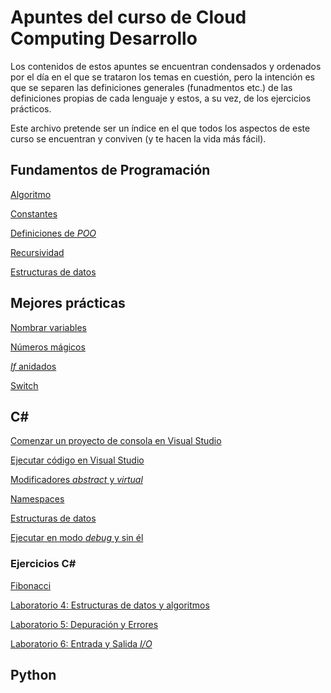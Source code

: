 # Apuntes del curso de Cloud Computing Desarrollo

Los contenidos de estos apuntes se encuentran condensados y ordenados por el día en el que se trataron los temas en cuestión, pero la intención es que se separen las definiciones generales (funadmentos etc.) de las definiciones propias de cada lenguaje y estos, a su vez, de los ejercicios prácticos.

Este archivo pretende ser un índice en el que todos los aspectos de este curso se encuentran y conviven (y te hacen la vida más fácil).

## Fundamentos de Programación

[Algoritmo](fundamentos/10-14-Fundamentos.md#algoritmo)

[Constantes](fundamentos/Laboratorio-2.md#constantes)

[Definiciones de *POO*](fundamentos/10-18-Fundamentos.md#definiciones-de-POO)

[Recursividad](fundamentos/Laboratorio-Fibonacci.md#recursividad)

[Estructuras de datos](fundamentos/10-18-Fundamentos.md#estructuras-de-datos)

## Mejores prácticas

[Nombrar variables](fundamentos/Laboratorio-2.md#mejores-prácticas-nombrar-variables)

[Números mágicos](fundamentos/Laboratorio-3.md#mejores-prácticas-números-mágicos)

[*If* anidados](fundamentos/Laboratorio-3.md#mejores-prácticas-if-anidados)

[Switch](fundamentos/Laboratorio-3.md#mejores-prácticas-switch)

## C\#

[Comenzar un proyecto de consola en Visual Studio](/fundamentos/10-14-Fundamentos.md#iniciar-un-proyecto-de-c-con-visual-studio)

[Ejecutar código en Visual Studio](fundamentos/Laboratorio-1.md#ejecutar-código-en-visual-studio)

[Modificadores *abstract* y *virtual*](fundamentos/Laboratorio-6.md#modificadores-abstract-y-virtual)

[Namespaces](fundamentos/10-19-Fundamentos.md#namespaces)

[Estructuras de datos](fundamentos/10-18-Fundamentos.md#estructuras-de-datos)

[Ejecutar en modo *debug* y sin él](fundamentos/Laboratorio-6.md#ejecutar-en-debug-vs-normal)

### Ejercicios C\#

[Fibonacci](fundamentos/Laboratorio-Fibonacci.md)

[Laboratorio 4: Estructuras de datos y algoritmos](fundamentos/Laboratorio-4.md)

[Laboratorio 5: Depuración y Errores](fundamentos/Laboratorio-5.md)

[Laboratorio 6: Entrada y Salida *I/O*](fundamentos/Laboratorio-6.md)

## Python
